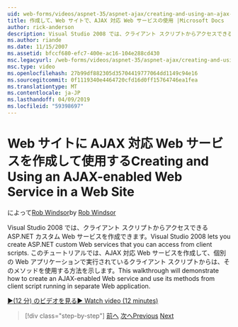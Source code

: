```yaml
---
uid: web-forms/videos/aspnet-35/aspnet-ajax/creating-and-using-an-ajax-enabled-web-service-in-a-web-site
title: 作成して、Web サイトで、AJAX 対応 Web サービスの使用 |Microsoft Docs
author: rick-anderson
description: Visual Studio 2008 では、クライアント スクリプトからアクセスできる ASP.NET カスタム Web サービスを作成できます。 このチュートリアルでは、AJ を作成する方法について説明しています.
ms.author: riande
ms.date: 11/15/2007
ms.assetid: bfccf680-efc7-400e-ac16-104e288cd430
msc.legacyurl: /web-forms/videos/aspnet-35/aspnet-ajax/creating-and-using-an-ajax-enabled-web-service-in-a-web-site
msc.type: video
ms.openlocfilehash: 27b99df882305d35704419777064dd1149c94e16
ms.sourcegitcommit: 0f1119340e4464720cfd16d0ff15764746ea1fea
ms.translationtype: MT
ms.contentlocale: ja-JP
ms.lasthandoff: 04/09/2019
ms.locfileid: "59398697"
---
```

# <a name="creating-and-using-an-ajax-enabled-web-service-in-a-web-site"></a><span data-ttu-id="bf59a-104">Web サイトに AJAX 対応 Web サービスを作成して使用する</span><span class="sxs-lookup"><span data-stu-id="bf59a-104">Creating and Using an AJAX-enabled Web Service in a Web Site</span></span>

<span data-ttu-id="bf59a-105">によって[Rob Windsor](https://twitter.com/robwindsor)</span><span class="sxs-lookup"><span data-stu-id="bf59a-105">by [Rob Windsor](https://twitter.com/robwindsor)</span></span>

<span data-ttu-id="bf59a-106">Visual Studio 2008 では、クライアント スクリプトからアクセスできる ASP.NET カスタム Web サービスを作成できます。</span><span class="sxs-lookup"><span data-stu-id="bf59a-106">Visual Studio 2008 lets you create ASP.NET custom Web services that you can access from client scripts.</span></span> <span data-ttu-id="bf59a-107">このチュートリアルでは、AJAX 対応 Web サービスを作成して、個別の Web アプリケーションで実行されているクライアント スクリプトからは、そのメソッドを使用する方法を示します。</span><span class="sxs-lookup"><span data-stu-id="bf59a-107">This walkthrough will demonstrate how to create an AJAX-enabled Web service and use its methods from client script running in separate Web application.</span></span>

[<span data-ttu-id="bf59a-108">&#9654;(12 分) のビデオを見る</span><span class="sxs-lookup"><span data-stu-id="bf59a-108">&#9654; Watch video (12 minutes)</span></span>](https://channel9.msdn.com/Blogs/ASP-NET-Site-Videos/creating-and-using-an-ajax-enabled-web-service-in-a-web-site)

> [!div class="step-by-step"]
> <span data-ttu-id="bf59a-109">[前へ](adding-ajax-functionality-to-an-existing-aspnet-page.md)
> [次へ](aspnet-ajax-a-demonstration-of-aspnet-ajax.md)</span><span class="sxs-lookup"><span data-stu-id="bf59a-109">[Previous](adding-ajax-functionality-to-an-existing-aspnet-page.md)
[Next](aspnet-ajax-a-demonstration-of-aspnet-ajax.md)</span></span>

